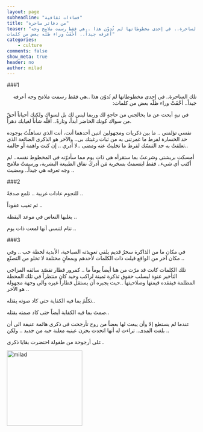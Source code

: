 ```yaml
---
layout: page
subheadline: "فضاءات ثقافية"
title: "من دفاتر ساحرة"
teaser: "تلك الساحرة.. في إحدى مخطوطاتها لم تُدوّن هذا ..هي فقط رسمت ملامح وجه
أعرفه جيداً.. أخْفَتْ وراء ظلّه بعض من كلمات"
categories:
    - culture
comments: false
show_meta: true
header: no
author: milad
---
```



###1
<p dir="rtl">
تلك الساحرة.. في إحدى مخطوطاتها لم تُدوّن هذا ..هي فقط رسمت ملامح وجه
أعرفه جيداً.. أخْفَتْ وراء ظلّه بعض من كلمات:
</p>

في تيهٍ أبحث عن ما يخالجني من حاجةٍ لك وربما ليس لك بل لسواك ولكنك
أحياناً أحقّ من سواك كونك الحاضر أبداً، وتارةً.. أَقلّه شأناً لغيابك
دهراً.

نفسي تؤلمني .. ما بين ذكريات ومجهولين اثنين أحدهما أنت، أنت الذي
تساهلْتُ بوجوده حد الخسارة لفرط ما غمرتني به من ثبات رغبتك بي.. والآخر
هو الذكرى الضائعة الذي تعلقتُ به حد التنسّك لفرط ما تخليتُ عنه ومضى ..لا
أدري .. إن كنت واهمة أو حالمة..

أمسكت بريشتي وشرعتُ بما ستقرأه هي ذات يوم مما سأدوّنه في المخطوط نفسه..
لم أكتب أي شيء.. فقط ابتسمتُ بسخرية مَن أدركَ نفاق الطبيعة البشرية،
ورسمتُ ملامح وجه تعرفه هي جيداً.. ومضيت ..

###2


للنجوم عادات غريبة .. تلمع صدفةً ..


ثم تغيب عقوداً ..

يغلبها النعاس في موعد اليقظة ..


تنام لتنسى أنها لمعت ذات يوم ..

###3

في مكان ما من الذاكرة سحرٌ قديم يلقي تعويذته الصباحية، الأبدية لحظة حب
.. وفي مكان آخر من الواقع قيلت ذات الكلمات لأحدهم وبمعانٍ مختلفة لا تخلو
من التصنّع ..

تلك الكلمات كانت قد مرّت من هنا أيضاً يوماً ما .. كمرور قطار تقصّد سائقه
المزاجي التأخير عنوة ليسلب حقوق تذكرة ثمينة لراكب وحيد كان منتظراً في
تلك المحطة المظلمة فيفقده قيمتها وصلاحيتها ..حيث يجبره أن يستقل قطاراً
غيره والى وجهة مجهولة هو الآخر ..

تكلّمَ بما فيه الكفاية حتى كاد صوته يقتله..

صمتَ بما فيه الكفاية أيضاً حتى كاد صمته يقتله..

عندما لم يستطع إلا وأن يبعث لها بعضاً من روح تأرجحت في ذكرى هائمة عنيفة
الى أن بلغت المدى.. تراءت له أنها اتحدت بحزن عينيه معلنة حبه من جديد ..
ولكن ..

على أرجوحة من طفولة احتضرت بقايا ذكرى..

<img src="{{ site.url }}/images/milad-bahe.jpg" alt="milad" style="width: 200px;"/>
